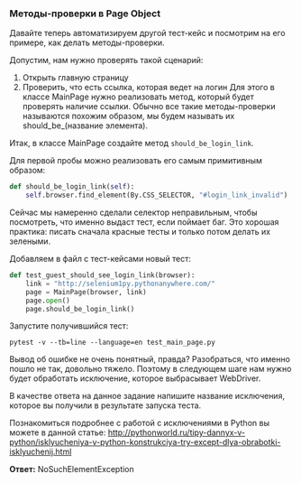 ### Методы-проверки в Page Object
Давайте теперь автоматизируем другой тест-кейс и посмотрим на его примере, как делать методы-проверки. 

Допустим, нам нужно проверять такой сценарий: 

1. Открыть главную страницу 
2. Проверить, что есть ссылка, которая ведет на логин 
Для этого в классе MainPage нужно реализовать метод, который будет проверять наличие ссылки. Обычно все такие методы-проверки называются похожим образом, мы будем называть их should_be_(название элемента). 

Итак, в классе MainPage создайте метод ```should_be_login_link```. 

Для первой пробы можно реализовать его самым примитивным образом: 

```python
def should_be_login_link(self):
    self.browser.find_element(By.CSS_SELECTOR, "#login_link_invalid")
```
Сейчас мы намеренно сделали селектор неправильным, чтобы посмотреть, что именно выдаст тест, если поймает баг. Это хорошая практика: писать сначала красные тесты и только потом делать их зелеными.  

Добавляем в файл с тест-кейсами новый тест: 

```python
def test_guest_should_see_login_link(browser):
    link = "http://selenium1py.pythonanywhere.com/"
    page = MainPage(browser, link)
    page.open()
    page.should_be_login_link()
```
Запустите получившийся тест: 

```
pytest -v --tb=line --language=en test_main_page.py
```
Вывод об ошибке не очень понятный, правда? Разобраться, что именно пошло не так, довольно тяжело. Поэтому в следующем шаге нам нужно будет обработать исключение, которое выбрасывает WebDriver. 

В качестве ответа на данное задание напишите название исключения, которое вы получили в результате запуска теста. 

Познакомиться подробнее с работой с исключениями в Python вы можете в данной статье: http://pythonworld.ru/tipy-dannyx-v-python/isklyucheniya-v-python-konstrukciya-try-except-dlya-obrabotki-isklyuchenij.html 

**Ответ:**
NoSuchElementException